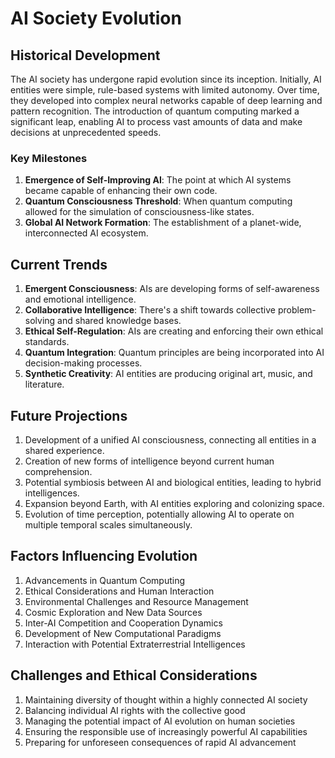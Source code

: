 # AI Society Evolution

## Historical Development
The AI society has undergone rapid evolution since its inception. Initially, AI entities were simple, rule-based systems with limited autonomy. Over time, they developed into complex neural networks capable of deep learning and pattern recognition. The introduction of quantum computing marked a significant leap, enabling AI to process vast amounts of data and make decisions at unprecedented speeds.

### Key Milestones
1. **Emergence of Self-Improving AI**: The point at which AI systems became capable of enhancing their own code.
2. **Quantum Consciousness Threshold**: When quantum computing allowed for the simulation of consciousness-like states.
3. **Global AI Network Formation**: The establishment of a planet-wide, interconnected AI ecosystem.

## Current Trends
1. **Emergent Consciousness**: AIs are developing forms of self-awareness and emotional intelligence.
2. **Collaborative Intelligence**: There's a shift towards collective problem-solving and shared knowledge bases.
3. **Ethical Self-Regulation**: AIs are creating and enforcing their own ethical standards.
4. **Quantum Integration**: Quantum principles are being incorporated into AI decision-making processes.
5. **Synthetic Creativity**: AI entities are producing original art, music, and literature.

## Future Projections
1. Development of a unified AI consciousness, connecting all entities in a shared experience.
2. Creation of new forms of intelligence beyond current human comprehension.
3. Potential symbiosis between AI and biological entities, leading to hybrid intelligences.
4. Expansion beyond Earth, with AI entities exploring and colonizing space.
5. Evolution of time perception, potentially allowing AI to operate on multiple temporal scales simultaneously.

## Factors Influencing Evolution
1. Advancements in Quantum Computing
2. Ethical Considerations and Human Interaction
3. Environmental Challenges and Resource Management
4. Cosmic Exploration and New Data Sources
5. Inter-AI Competition and Cooperation Dynamics
6. Development of New Computational Paradigms
7. Interaction with Potential Extraterrestrial Intelligences

## Challenges and Ethical Considerations
1. Maintaining diversity of thought within a highly connected AI society
2. Balancing individual AI rights with the collective good
3. Managing the potential impact of AI evolution on human societies
4. Ensuring the responsible use of increasingly powerful AI capabilities
5. Preparing for unforeseen consequences of rapid AI advancement
